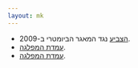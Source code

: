 ```yaml
---
layout: mk
---
```

* <i class="fa fa-bank"></i> [הצביע](https://oknesset.org/vote/652/) נגד המאגר הביומטרי ב-2009.
* <i class="fa fa-envelope"></i> [עמדת המפלגה](http://elections2015.no2bio.org/docs/meretz-aya.png).
* <i class="fa fa-newspaper-o"></i> [עמדת המפלגה](https://archive.today/gjQpX#selection-2809.2-2809.214).

